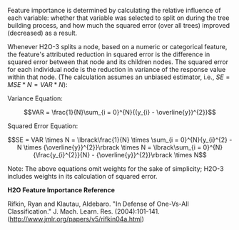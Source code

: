 Feature importance is determined by calculating the relative influence
of each variable: whether that variable was selected to split on during
the tree building process, and how much the squared error (over all
trees) improved (decreased) as a result.

Whenever H2O-3 splits a node, based on a numeric or categorical feature,
the feature's attributed reduction in squared error is the difference in
squared error between that node and its children nodes. The squared
error for each individual node is the reduction in variance of the
response value within that node. (The calculation assumes an unbiased
estimator, i.e., $SE = MSE*N = VAR*N)$:

Variance Equation:

$$VAR = \frac{1}{N}\sum_{i = 0}^{N}{(y_{i} - \overline{y})^{2}}$$

Squared Error Equation:

$$SE = VAR \times N = \lbrack\frac{1}{N} \times \sum_{i = 0}^{N}{y_{i}^{2} - N \times {\overline{y}}^{2}}\rbrack \times N = \lbrack\sum_{i = 0}^{N}{\frac{y_{i}^{2}}{N} - {\overline{y}}^{2}}\rbrack \times N$$

Note: The above equations omit weights for the sake of simplicity; H2O-3
includes weights in its calculation of squared error.

**H2O Feature Importance Reference**

Rifkin, Ryan and Klautau, Aldebaro. \"In Defense of One-Vs-All
Classification.\" J. Mach. Learn. Res. (2004):101-141.
(http://www.jmlr.org/papers/v5/rifkin04a.html)

